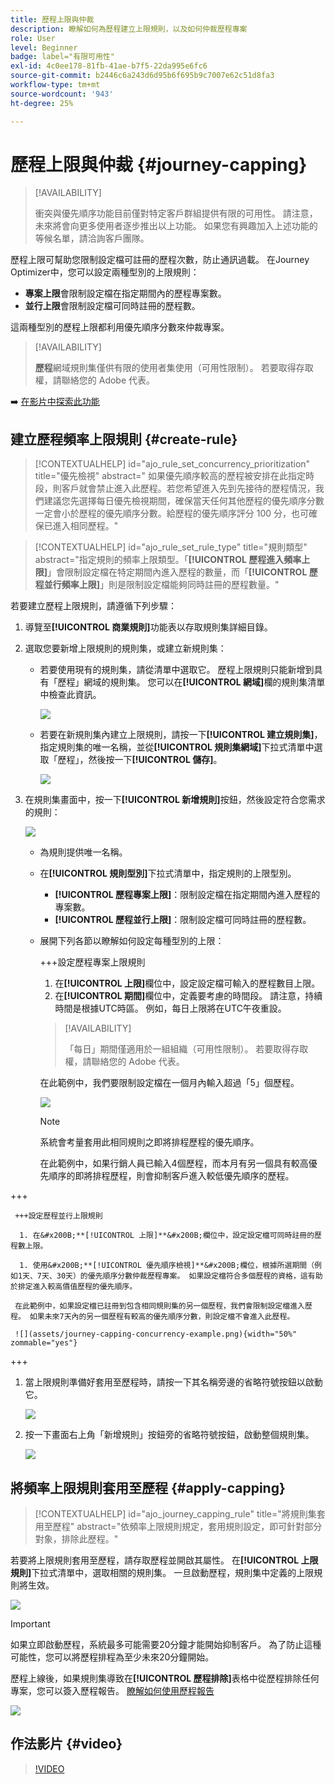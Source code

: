 ```yaml
---
title: 歷程上限與仲裁
description: 瞭解如何為歷程建立上限規則，以及如何仲裁歷程專案
role: User
level: Beginner
badge: label="有限可用性"
exl-id: 4c0ee178-81fb-41ae-b7f5-22da995e6fc6
source-git-commit: b2446c6a243d6d95b6f695b9c7007e62c51d8fa3
workflow-type: tm+mt
source-wordcount: '943'
ht-degree: 25%

---
```


# 歷程上限與仲裁 {#journey-capping}

>[!AVAILABILITY]
>
>衝突與優先順序功能目前僅對特定客戶群組提供有限的可用性。 請注意，未來將會向更多使用者逐步推出以上功能。 如果您有興趣加入上述功能的等候名單，請洽詢客戶團隊。

歷程上限可幫助您限制設定檔可註冊的歷程次數，防止通訊過載。 在Journey Optimizer中，您可以設定兩種型別的上限規則：

* **專案上限**&#x200B;會限制設定檔在指定期間內的歷程專案數。
* **並行上限**&#x200B;會限制設定檔可同時註冊的歷程數。

這兩種型別的歷程上限都利用優先順序分數來仲裁專案。

>[!AVAILABILITY]
>
>**歷程**&#x200B;網域規則集僅供有限的使用者集使用（可用性限制）。 若要取得存取權，請聯絡您的 Adobe 代表。

➡️ [在影片中探索此功能](#video)

## 建立歷程頻率上限規則 {#create-rule}

>[!CONTEXTUALHELP]
>id="ajo_rule_set_concurrency_prioritization"
>title="優先檢視"
>abstract=" 如果優先順序較高的歷程被安排在此指定時段，則客戶就會禁止進入此歷程。若您希望進入先到先接待的歷程情況，我們建議您先選擇每日優先檢視期間，確保當天任何其他歷程的優先順序分數一定會小於歷程的優先順序分數。給歷程的優先順序評分 100 分，也可確保已進入相同歷程。"

>[!CONTEXTUALHELP]
>id="ajo_rule_set_rule_type"
>title="規則類型"
>abstract="指定規則的頻率上限類型。「**[!UICONTROL 歷程進入頻率上限]**」會限制設定檔在特定期間內進入歷程的數量，而「**[!UICONTROL 歷程並行頻率上限]**」則是限制設定檔能夠同時註冊的歷程數量。"

若要建立歷程上限規則，請遵循下列步驟：

1. 導覽至&#x200B;**[!UICONTROL 商業規則]**&#x200B;功能表以存取規則集詳細目錄。

1. 選取您要新增上限規則的規則集，或建立新規則集：

   * 若要使用現有的規則集，請從清單中選取它。 歷程上限規則只能新增到具有「歷程」網域的規則集。 您可以在&#x200B;**[!UICONTROL 網域]**&#x200B;欄的規則集清單中檢查此資訊。

     ![](assets/journey-capping-list.png)

   * 若要在新規則集內建立上限規則，請按一下&#x200B;**[!UICONTROL 建立規則集]**，指定規則集的唯一名稱，並從&#x200B;**[!UICONTROL 規則集網域]**&#x200B;下拉式清單中選取「歷程」，然後按一下&#x200B;**[!UICONTROL 儲存]**。

     ![](assets/journey-capping-rule-set.png)

1. 在規則集畫面中，按一下&#x200B;**[!UICONTROL 新增規則]**&#x200B;按鈕，然後設定符合您需求的規則：

   ![](assets/journey-capping-concurrency.png)

   * 為規則提供唯一名稱。

   * 在&#x200B;**[!UICONTROL 規則型別]**&#x200B;下拉式清單中，指定規則的上限型別。

      * **[!UICONTROL 歷程專案上限]**：限制設定檔在指定期間內進入歷程的專案數。
      * **[!UICONTROL 歷程並行上限]**：限制設定檔可同時註冊的歷程數。

   * 展開下列各節以瞭解如何設定每種型別的上限：

     +++設定歷程專案上限規則

      1. 在&#x200B;**[!UICONTROL 上限]**&#x200B;欄位中，設定設定檔可輸入的歷程數目上限。
      1. 在&#x200B;**[!UICONTROL 期間]**&#x200B;欄位中，定義要考慮的時間段。 請注意，持續時間是根據UTC時區。 例如，每日上限將在UTC午夜重設。

     >[!AVAILABILITY]
     >
     >「每日」期間僅適用於一組組織（可用性限制）。 若要取得存取權，請聯絡您的 Adobe 代表。

     在此範例中，我們要限制設定檔在一個月內輸入超過「5」個歷程。

     ![](assets/journey-capping-entry-example.png)

     >[!NOTE]
     >
     >系統會考量套用此相同規則之即將排程歷程的優先順序。
     >
     >在此範例中，如果行銷人員已輸入4個歷程，而本月有另一個具有較高優先順序的即將排程歷程，則會抑制客戶進入較低優先順序的歷程。

+++

     +++設定歷程並行上限規則

      1. 在&#x200B;**[!UICONTROL 上限]**&#x200B;欄位中，設定設定檔可同時註冊的歷程數上限。

      1. 使用&#x200B;**[!UICONTROL 優先順序檢視]**&#x200B;欄位，根據所選期間（例如1天、7天、30天）的優先順序分數仲裁歷程專案。 如果設定檔符合多個歷程的資格，這有助於排定進入較高價值歷程的優先順序。

     在此範例中，如果設定檔已註冊到包含相同規則集的另一個歷程，我們會限制設定檔進入歷程。 如果未來7天內的另一個歷程有較高的優先順序分數，則設定檔不會進入此歷程。

     ![](assets/journey-capping-concurrency-example.png){width="50%" zommable="yes"}

+++

1. 當上限規則準備好套用至歷程時，請按一下其名稱旁邊的省略符號按鈕以啟動它。

   ![](assets/journey-capping-activate-rule.png)

1. 按一下畫面右上角「新增規則」按鈕旁的省略符號按鈕，啟動整個規則集。

   ![](assets/journey-capping-activate-rule-set.png)

## 將頻率上限規則套用至歷程 {#apply-capping}

>[!CONTEXTUALHELP]
>id="ajo_journey_capping_rule"
>title="將規則集套用至歷程"
>abstract="依頻率上限規則規定，套用規則設定，即可針對部分對象，排除此歷程。"

若要將上限規則套用至歷程，請存取歷程並開啟其屬性。 在&#x200B;**[!UICONTROL 上限規則]**&#x200B;下拉式清單中，選取相關的規則集。 一旦啟動歷程，規則集中定義的上限規則將生效。

![](assets/journey-capping-apply.png)

>[!IMPORTANT]
>
>如果立即啟動歷程，系統最多可能需要20分鐘才能開始抑制客戶。 為了防止這種可能性，您可以將歷程排程為至少未來20分鐘開始。

歷程上線後，如果規則集導致在&#x200B;**[!UICONTROL 歷程排除]**&#x200B;表格中從歷程排除任何專案，您可以簽入歷程報告。 [瞭解如何使用歷程報告](../reports/journey-global-report-cja.md)

![](assets/journey-report.png)

## 作法影片 {#video}

>[!VIDEO](https://video.tv.adobe.com/v/3435530?quality=12)
